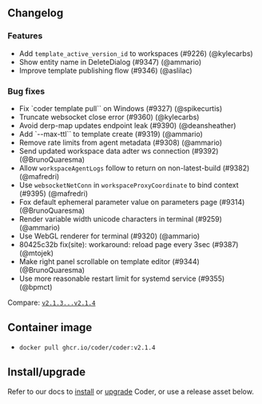 ## Changelog

### Features

- Add `template_active_version_id` to workspaces (#9226) (@kylecarbs)
- Show entity name in DeleteDialog (#9347) (@ammario)
- Improve template publishing flow (#9346) (@aslilac)

### Bug fixes

- Fix `coder template pull`` on Windows (#9327) (@spikecurtis)
- Truncate websocket close error (#9360) (@kylecarbs)
- Avoid derp-map updates endpoint leak (#9390) (@deansheather)
- Add `--max-ttl`` to template create (#9319) (@ammario)
- Remove rate limits from agent metadata (#9308) (@ammario)
- Send updated workspace data adter ws connection (#9392) (@BrunoQuaresma)
- Allow `workspaceAgentLogs` follow to return on non-latest-build (#9382)
  (@mafredri)
- Use `websocketNetConn` in `workspaceProxyCoordinate` to bind context (#9395)
  (@mafredri)
- Fox default ephemeral parameter value on parameters page (#9314)
  (@BrunoQuaresma)
- Render variable width unicode characters in terminal (#9259) (@ammario)
- Use WebGL renderer for terminal (#9320) (@ammario)
- 80425c32b fix(site): workaround: reload page every 3sec (#9387) (@mtojek)
- Make right panel scrollable on template editor (#9344) (@BrunoQuaresma)
- Use more reasonable restart limit for systemd service (#9355) (@bpmct)

Compare:
[`v2.1.3...v2.1.4`](https://github.com/coder/coder/compare/v2.1.3...v2.1.4)

## Container image

- `docker pull ghcr.io/coder/coder:v2.1.4`

## Install/upgrade

Refer to our docs to [install](https://coder.com/docs/v2/latest/install) or
[upgrade](https://coder.com/docs/v2/latest/admin/upgrade) Coder, or use a
release asset below.
